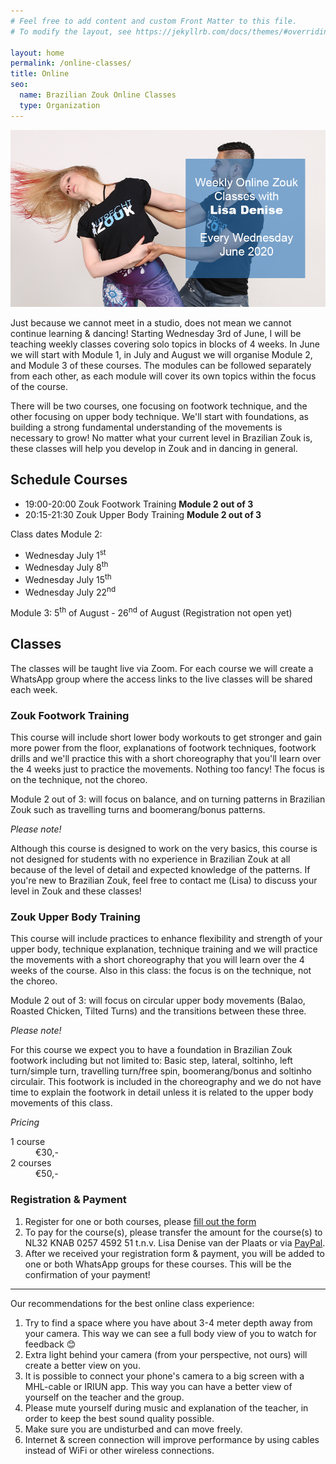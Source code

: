 ```yaml
---
# Feel free to add content and custom Front Matter to this file.
# To modify the layout, see https://jekyllrb.com/docs/themes/#overriding-theme-defaults

layout: home
permalink: /online-classes/
title: Online
seo:
  name: Brazilian Zouk Online Classes
  type: Organization
---
```


![alt text](/weekly-online-zouk-classes.jpg "Weekly Online Zouk Classes with Lisa Denise")

Just because we cannot meet in a studio,
does not mean we cannot continue learning & dancing!
Starting Wednesday 3rd of June,
I will be teaching weekly classes covering solo topics in blocks of 4 weeks.
In June we will start with Module 1,
in July and August we will organise Module 2,
and Module 3 of these courses.
The modules can be followed separately from each other,
as each module will cover its own topics within the focus of the course.

There will be two courses,
one focusing on footwork technique,
and the other focusing on upper body technique.
We'll start with foundations,
as building a strong fundamental understanding of the movements is necessary to grow! No matter what your current level in Brazilian Zouk is,
these classes will help you develop in Zouk and in dancing in general.

## Schedule Courses
- 19:00-20:00 Zouk Footwork Training <strong>Module 2 out of 3</strong>
- 20:15-21:30 Zouk Upper Body Training <strong>Module 2 out of 3</strong>

Class dates Module 2:
* Wednesday July 1<sup>st</sup>
* Wednesday July 8<sup>th</sup>
* Wednesday July 15<sup>th</sup>
* Wednesday July 22<sup>nd</sup>

Module 3: 5<sup>th</sup> of August - 26<sup>nd</sup> of August (Registration not open yet)


## Classes
The classes will be taught live via Zoom.
For each course we will create a WhatsApp group where the access links to the live classes will be shared each week.

### Zouk Footwork Training
This course will include short lower body workouts to get stronger and gain more power from the floor,
explanations of footwork techniques,
footwork drills and we'll practice this with a short choreography that you'll learn over the 4 weeks just to practice the movements.
Nothing too fancy!
The focus is on the technique,
not the choreo.

Module 2 out of 3:
will focus on balance,
and on turning patterns in Brazilian Zouk such as travelling turns
and boomerang/bonus patterns.

*Please note!*

Although this course is designed to work on the very basics,
this course is not designed for students with no experience in Brazilian Zouk at all because of the level of detail and expected knowledge of the patterns.
If you're new to Brazilian Zouk,
feel free to contact me (Lisa) to discuss your level in Zouk and these classes!

### Zouk Upper Body Training
This course will include practices to enhance flexibility and strength of your upper body,
technique explanation,
technique training and we will practice the movements with a short choreography that you will learn over the 4 weeks of the course.
Also in this class: the focus is on the technique,
not the choreo.

Module 2 out of 3:
will focus on circular upper body movements
(Balao,
Roasted Chicken,
Tilted Turns)
and the transitions between these three.

*Please note!*

For this course we expect you to have a foundation in Brazilian Zouk footwork including but not limited to:
Basic step,
lateral,
soltinho,
left turn/simple turn,
travelling turn/free spin,
boomerang/bonus and soltinho circulair.
This footwork is included in the choreography
and we do not have time to explain the footwork in detail
unless it is related to the upper body movements of this class.


*Pricing*
<dl>
<dt>1 course</dt><dd>€30,-</dd>
<dt>2 courses</dt><dd>€50,-</dd>
</dl>

### Registration & Payment
1. Register for one or both courses, please [fill out the form](https://forms.gle/Mq6NA1Rzgp2PoDry9)
2. To pay for the course(s),
please transfer the amount for the course(s) to NL32 KNAB 0257 4592 51 t.n.v. Lisa Denise van der Plaats
or via [PayPal](paypal.me/UtrechtZouk).
3. After we received your registration form & payment,
you will be added to one
or both WhatsApp groups for these courses.
This will be the confirmation of your payment!

-------------------------------------------------------------------

Our recommendations for the best online class experience:
1. Try to find a space where you have about 3-4 meter depth away from your camera.
This way we can see a full body view of you to watch for feedback 😊
2. Extra light behind your camera (from your perspective, not ours) will create a better view on you.
3. It is possible to connect your phone's camera to a big screen with a MHL-cable or IRIUN app.
This way you can have a better view of yourself on the teacher and the group.
4. Please mute yourself during music and explanation of the teacher,
in order to keep the best sound quality possible.
5. Make sure you are undisturbed and can move freely.
6. Internet & screen connection will improve performance by using cables instead of WiFi or other wireless connections.

